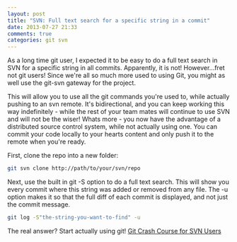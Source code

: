 ```yaml
---
layout: post
title: "SVN: Full text search for a specific string in a commit"
date: 2013-07-27 21:33
comments: true
categories: git svn
---
```

As a long time git user, I expected it to be easy to do a full text search in SVN for a specific string in all commits. Apparently, it is not! However...fret not git users! Since we're all so much more used to using Git, you might as well use the git-svn gateway for the project.

<!--more-->

This will allow you to use all the git commands you're used to, while actually pushing to an svn remote. It's bidirectional, and you can keep working this way indefinitely - while the rest of your team mates will continue to use SVN and will not be the wiser! Whats more - you now have the advantage of a distributed source control system, while not actually using one. You can commit your code locally to your hearts content and only push it to the remote when you're ready.

First, clone the repo into a new folder:

``` bash
git svn clone http://path/to/your/svn/repo
```

Next, use the built in git -S option to do a full text search. This will show you every commit where this string was added or removed from any file. The -u option makes it so that the full diff of each commit is displayed, and not just the commit message.

``` bash
git log -S"the-string-you-want-to-find" -u
```

The real answer? Start actually using git! [Git Crash Course for SVN Users](https://git.wiki.kernel.org/index.php/GitSvnCrashCourse)

